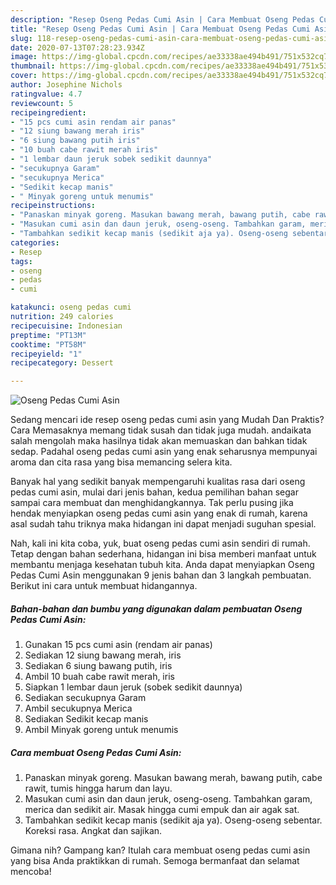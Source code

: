```yaml
---
description: "Resep Oseng Pedas Cumi Asin | Cara Membuat Oseng Pedas Cumi Asin Yang Enak Dan Lezat"
title: "Resep Oseng Pedas Cumi Asin | Cara Membuat Oseng Pedas Cumi Asin Yang Enak Dan Lezat"
slug: 118-resep-oseng-pedas-cumi-asin-cara-membuat-oseng-pedas-cumi-asin-yang-enak-dan-lezat
date: 2020-07-13T07:28:23.934Z
image: https://img-global.cpcdn.com/recipes/ae33338ae494b491/751x532cq70/oseng-pedas-cumi-asin-foto-resep-utama.jpg
thumbnail: https://img-global.cpcdn.com/recipes/ae33338ae494b491/751x532cq70/oseng-pedas-cumi-asin-foto-resep-utama.jpg
cover: https://img-global.cpcdn.com/recipes/ae33338ae494b491/751x532cq70/oseng-pedas-cumi-asin-foto-resep-utama.jpg
author: Josephine Nichols
ratingvalue: 4.7
reviewcount: 5
recipeingredient:
- "15 pcs cumi asin rendam air panas"
- "12 siung bawang merah iris"
- "6 siung bawang putih iris"
- "10 buah cabe rawit merah iris"
- "1 lembar daun jeruk sobek sedikit daunnya"
- "secukupnya Garam"
- "secukupnya Merica"
- "Sedikit kecap manis"
- " Minyak goreng untuk menumis"
recipeinstructions:
- "Panaskan minyak goreng. Masukan bawang merah, bawang putih, cabe rawit, tumis hingga harum dan layu."
- "Masukan cumi asin dan daun jeruk, oseng-oseng. Tambahkan garam, merica dan sedikit air. Masak hingga cumi empuk dan air agak sat."
- "Tambahkan sedikit kecap manis (sedikit aja ya). Oseng-oseng sebentar. Koreksi rasa. Angkat dan sajikan."
categories:
- Resep
tags:
- oseng
- pedas
- cumi

katakunci: oseng pedas cumi 
nutrition: 249 calories
recipecuisine: Indonesian
preptime: "PT13M"
cooktime: "PT58M"
recipeyield: "1"
recipecategory: Dessert

---
```



![Oseng Pedas Cumi Asin](https://img-global.cpcdn.com/recipes/ae33338ae494b491/751x532cq70/oseng-pedas-cumi-asin-foto-resep-utama.jpg)

Sedang mencari ide resep oseng pedas cumi asin yang Mudah Dan Praktis? Cara Memasaknya memang tidak susah dan tidak juga mudah. andaikata salah mengolah maka hasilnya tidak akan memuaskan dan bahkan tidak sedap. Padahal oseng pedas cumi asin yang enak seharusnya mempunyai aroma dan cita rasa yang bisa memancing selera kita.



Banyak hal yang sedikit banyak mempengaruhi kualitas rasa dari oseng pedas cumi asin, mulai dari jenis bahan, kedua pemilihan bahan segar sampai cara membuat dan menghidangkannya. Tak perlu pusing jika hendak menyiapkan oseng pedas cumi asin yang enak di rumah, karena asal sudah tahu triknya maka hidangan ini dapat menjadi suguhan spesial.


Nah, kali ini kita coba, yuk, buat oseng pedas cumi asin sendiri di rumah. Tetap dengan bahan sederhana, hidangan ini bisa memberi manfaat untuk membantu menjaga kesehatan tubuh kita. Anda dapat menyiapkan Oseng Pedas Cumi Asin menggunakan 9 jenis bahan dan 3 langkah pembuatan. Berikut ini cara untuk membuat hidangannya.

<!--inarticleads1-->

##### Bahan-bahan dan bumbu yang digunakan dalam pembuatan Oseng Pedas Cumi Asin:

1. Gunakan 15 pcs cumi asin (rendam air panas)
1. Sediakan 12 siung bawang merah, iris
1. Sediakan 6 siung bawang putih, iris
1. Ambil 10 buah cabe rawit merah, iris
1. Siapkan 1 lembar daun jeruk (sobek sedikit daunnya)
1. Sediakan secukupnya Garam
1. Ambil secukupnya Merica
1. Sediakan Sedikit kecap manis
1. Ambil  Minyak goreng untuk menumis




<!--inarticleads2-->

##### Cara membuat Oseng Pedas Cumi Asin:

1. Panaskan minyak goreng. Masukan bawang merah, bawang putih, cabe rawit, tumis hingga harum dan layu.
1. Masukan cumi asin dan daun jeruk, oseng-oseng. Tambahkan garam, merica dan sedikit air. Masak hingga cumi empuk dan air agak sat.
1. Tambahkan sedikit kecap manis (sedikit aja ya). Oseng-oseng sebentar. Koreksi rasa. Angkat dan sajikan.




Gimana nih? Gampang kan? Itulah cara membuat oseng pedas cumi asin yang bisa Anda praktikkan di rumah. Semoga bermanfaat dan selamat mencoba!

